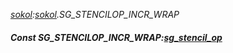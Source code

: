 _[sokol](../../modules/sokol/sokol-module.md):[sokol](../../modules/sokol/sokol-module.md).SG\_STENCILOP\_INCR\_WRAP_
##### Const SG\_STENCILOP\_INCR\_WRAP:[sg_stencil_op](../../modules/sokol/sokol-sg_stencil_op.md)
